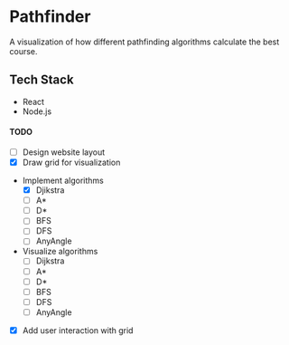 # Pathfinder
  A visualization of how different pathfinding algorithms calculate the best course. 
  
## Tech Stack
  - React
  - Node.js

#### TODO
  - [ ] Design website layout
  - [x] Draw grid for visualization 
  - Implement algorithms
    - [x] Djikstra
    - [ ] A*
    - [ ] D*
    - [ ] BFS
    - [ ] DFS
    - [ ] AnyAngle
  - Visualize algorithms
    - [ ] Dijkstra
    - [ ] A*
    - [ ] D*
    - [ ] BFS
    - [ ] DFS
    - [ ] AnyAngle
  - [x] Add user interaction with grid
